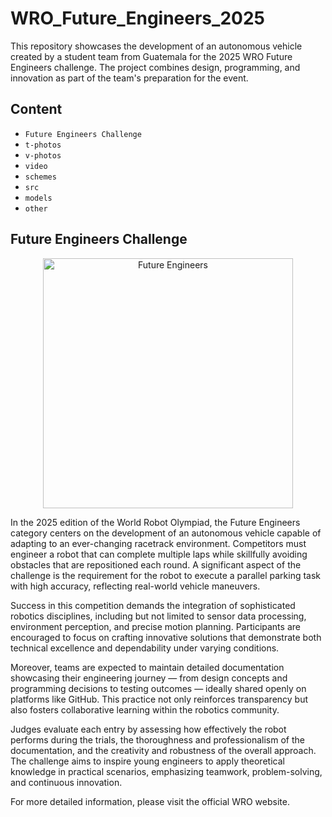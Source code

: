 # WRO_Future_Engineers_2025
This repository showcases the development of an autonomous vehicle created by a student team from Guatemala for the 2025 WRO Future Engineers challenge. The project combines design, programming, and innovation as part of the team's preparation for the event.
## Content
* `Future Engineers Challenge`
* `t-photos` 
* `v-photos` 
* `video` 
* `schemes` 
* `src` 
* `models` 
* `other`
  
## Future Engineers Challenge <a class="anchor" id="challenge"></a>
<p align="center">
  <img src="other/Future_Engineers.png" alt="Future Engineers" width="400"/>
</p>
In the 2025 edition of the World Robot Olympiad, the Future Engineers category centers on the development of an autonomous vehicle capable of adapting to an ever-changing racetrack environment. Competitors must engineer a robot that can complete multiple laps while skillfully avoiding obstacles that are repositioned each round. A significant aspect of the challenge is the requirement for the robot to execute a parallel parking task with high accuracy, reflecting real-world vehicle maneuvers.

Success in this competition demands the integration of sophisticated robotics disciplines, including but not limited to sensor data processing, environment perception, and precise motion planning. Participants are encouraged to focus on crafting innovative solutions that demonstrate both technical excellence and dependability under varying conditions.

Moreover, teams are expected to maintain detailed documentation showcasing their engineering journey — from design concepts and programming decisions to testing outcomes — ideally shared openly on platforms like GitHub. This practice not only reinforces transparency but also fosters collaborative learning within the robotics community.

Judges evaluate each entry by assessing how effectively the robot performs during the trials, the thoroughness and professionalism of the documentation, and the creativity and robustness of the overall approach. The challenge aims to inspire young engineers to apply theoretical knowledge in practical scenarios, emphasizing teamwork, problem-solving, and continuous innovation.

For more detailed information, please visit the official WRO website.
